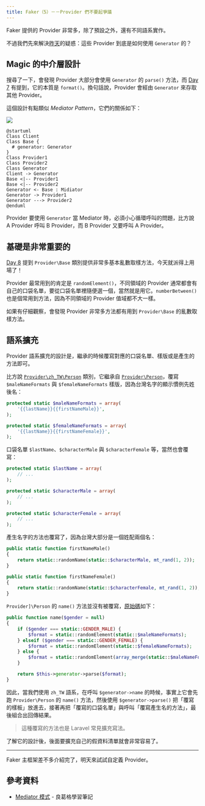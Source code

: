 ```yaml
---
title: Faker（5）－－Provider 們不要起爭議
---
```


Faker 提供的 Provider 非常多，除了預設之外，還有不同語系實作。

不過我們先來解決[昨天][Day 9]的疑惑：這些 Provider 到底是如何使用 `Generator` 的？

## Magic 的中介層設計

搜尋了一下，會發現 Provider 大部分會使用 `Generator` 的 `parse()` 方法，而 [Day 7][] 有提到，它的本質是 `format()`。換句話說，Provider 會經由 `Generator` 來存取其他 Provider。

這個設計有點類似 *Mediator Pattern*，它們的關係如下：

![](http://www.plantuml.com/plantuml/png/SoWkIImgAStDuNBEIImkLd3EoKpDAu5od1ABKnMgkHGKb1NIK_DIYn9Byeki5DnXJAvQgBg0eloop9JK8aCqlX6KZz01CLv1rmv936oBJOskBf8vc696N70T2ZQw4ATPAVXcfcI23K580ir6c8Cah8iaOSJba9gN0lGr0000)

```
@startuml
Class Client
Class Base {
  # generator: Generator
}
Class Provider1
Class Provider2
Class Generator
Client -> Generator
Base <|-- Provider1
Base <|-- Provider2
Generator <- Base : Midiator
Generator -> Provider1
Generator ---> Provider2
@enduml
```

Provider 要使用 `Generator` 當 Mediator 時，必須小心循環呼叫的問題，比方說 A Provider 呼叫 B Provider，而 B Provider 又要呼叫 A Provider。

## 基礎是非常重要的

[Day 8][] 提到 `Provider\Base` 類別提供非常多基本亂數取樣方法，今天就派得上用場了！

Provider 最常用到的肯定是 `randomElement()`，不同領域的 Provider 通常都會有自己的口袋名單，要從口袋名單裡隨便選一個，當然就是用它。`numberBetween()` 也是個常用到方法，因為不同領域的 Provider 值域都不大一樣。

如果有仔細觀察，會發現 Provider 非常多方法都有用到 `Provider\Base` 的亂數取樣方法。

## 語系擴充

Provider 語系擴充的設計是，繼承的時候覆寫對應的口袋名單、樣版或是產生的方法即可。

比方說 [`Provider\zh_TW\Person`](https://github.com/fzaninotto/Faker/blob/v1.7.1/src/Faker/Provider/zh_TW/Person.php) 類別，它繼承自 [`Provider\Person`](https://github.com/fzaninotto/Faker/blob/v1.7.1/src/Faker/Provider/Person.php)，覆寫 `$maleNameFormats` 與 `$femaleNameFormats` 樣版，因為台灣名字的顯示慣例先姓後名：

```php
protected static $maleNameFormats = array(
    '{{lastName}}{{firstNameMale}}',
);

protected static $femaleNameFormats = array(
    '{{lastName}}{{firstNameFemale}}',
);
```

口袋名單 `$lastName`、`$characterMale` 與 `$characterFemale` 等，當然也會覆寫：

```php
protected static $lastName = array(
    // ...
);

protected static $characterMale = array(
    // ...
);

protected static $characterFemale = array(
    // ...
);
```

產生名字的方法也覆寫了，因為台灣大部分是一個姓配兩個名：

```php
public static function firstNameMale()
{
    return static::randomName(static::$characterMale, mt_rand(1, 2));
}

public static function firstNameFemale()
{
    return static::randomName(static::$characterFemale, mt_rand(1, 2));
}
```

`Provider]\Person` 的 `name()` 方法並沒有被覆寫，[原始碼](https://github.com/fzaninotto/Faker/blob/v1.7.1/src/Faker/Provider/Person.php#L47-L58)如下：

```php
public function name($gender = null)
{
    if ($gender === static::GENDER_MALE) {
        $format = static::randomElement(static::$maleNameFormats);
    } elseif ($gender === static::GENDER_FEMALE) {
        $format = static::randomElement(static::$femaleNameFormats);
    } else {
        $format = static::randomElement(array_merge(static::$maleNameFormats, static::$femaleNameFormats));
    }

    return $this->generator->parse($format);
}
```

因此，當我們使用 `zh_TW` 語系，在呼叫 `$generator->name` 的時候，事實上它會先跑 `Provider\Person` 的 `name()` 方法，然後使用 `$generator->parse()` 把「覆寫的樣板」放進去，接著再把「覆寫的口袋名單」與呼叫「覆寫產生名的方法」，最後組合出回傳結果。

> 這種覆寫的方法也是 Laravel 常見擴充寫法。

了解它的設計後，後面要擴充自己的假資料清單就會非常容易了。

---

Faker 主框架差不多介紹完了，明天來試試自定義 Provider。

## 參考資料

* [Mediator 模式](https://openhome.cc/Gossip/DesignPattern/MediatorPattern.htm) - 良葛格學習筆記

[Day 7]: day07.md
[Day 8]: day08.md
[Day 9]: day09.md
